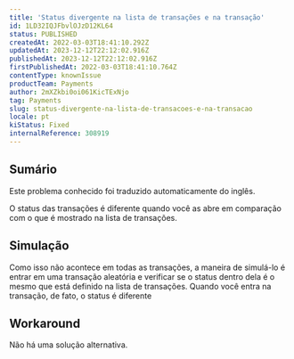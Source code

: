 ```yaml
---
title: 'Status divergente na lista de transações e na transação'
id: 1LD32IQJFbvlOJzD12KL64
status: PUBLISHED
createdAt: 2022-03-03T18:41:10.292Z
updatedAt: 2023-12-12T22:12:02.916Z
publishedAt: 2023-12-12T22:12:02.916Z
firstPublishedAt: 2022-03-03T18:41:10.764Z
contentType: knownIssue
productTeam: Payments
author: 2mXZkbi0oi061KicTExNjo
tag: Payments
slug: status-divergente-na-lista-de-transacoes-e-na-transacao
locale: pt
kiStatus: Fixed
internalReference: 308919
---
```


## Sumário

<div class="alert alert-info">
  <p>Este problema conhecido foi traduzido automaticamente do inglês.</p>
</div>


O status das transações é diferente quando você as abre em comparação com o que é mostrado na lista de transações.

## Simulação


Como isso não acontece em todas as transações, a maneira de simulá-lo é entrar em uma transação aleatória e verificar se o status dentro dela é o mesmo que está definido na lista de transações.
Quando você entra na transação, de fato, o status é diferente



## Workaround


Não há uma solução alternativa.




